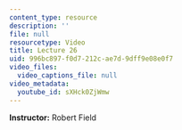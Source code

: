 ```yaml
---
content_type: resource
description: ''
file: null
resourcetype: Video
title: Lecture 26
uid: 996bc897-f0d7-212c-ae7d-9dff9e08e0f7
video_files:
  video_captions_file: null
video_metadata:
  youtube_id: sXHck0ZjWmw
---
```


**Instructor:** Robert Field